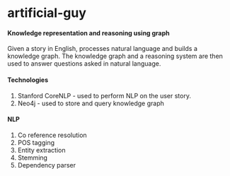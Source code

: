 # artificial-guy
#### Knowledge representation and reasoning using graph
Given a story in English, processes natural language and builds a knowledge graph. The knowledge graph and a reasoning system are then used to answer questions asked in natural language.

#### Technologies
1. Stanford CoreNLP - used to perform NLP on the user story.
2. Neo4j - used to store and query knowledge graph

#### NLP
1. Co reference resolution
2. POS tagging
3. Entity extraction
4. Stemming
5. Dependency parser

